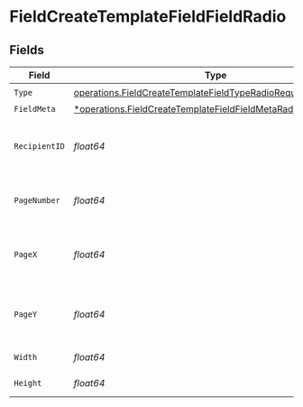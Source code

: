 # FieldCreateTemplateFieldFieldRadio


## Fields

| Field                                                                                                                                         | Type                                                                                                                                          | Required                                                                                                                                      | Description                                                                                                                                   |
| --------------------------------------------------------------------------------------------------------------------------------------------- | --------------------------------------------------------------------------------------------------------------------------------------------- | --------------------------------------------------------------------------------------------------------------------------------------------- | --------------------------------------------------------------------------------------------------------------------------------------------- |
| `Type`                                                                                                                                        | [operations.FieldCreateTemplateFieldTypeRadioRequestBody1](../../models/operations/fieldcreatetemplatefieldtyperadiorequestbody1.md)          | :heavy_check_mark:                                                                                                                            | N/A                                                                                                                                           |
| `FieldMeta`                                                                                                                                   | [*operations.FieldCreateTemplateFieldFieldMetaRadioRequestBody](../../models/operations/fieldcreatetemplatefieldfieldmetaradiorequestbody.md) | :heavy_minus_sign:                                                                                                                            | N/A                                                                                                                                           |
| `RecipientID`                                                                                                                                 | *float64*                                                                                                                                     | :heavy_check_mark:                                                                                                                            | The ID of the recipient to create the field for.                                                                                              |
| `PageNumber`                                                                                                                                  | *float64*                                                                                                                                     | :heavy_check_mark:                                                                                                                            | The page number the field will be on.                                                                                                         |
| `PageX`                                                                                                                                       | *float64*                                                                                                                                     | :heavy_check_mark:                                                                                                                            | The X coordinate of where the field will be placed.                                                                                           |
| `PageY`                                                                                                                                       | *float64*                                                                                                                                     | :heavy_check_mark:                                                                                                                            | The Y coordinate of where the field will be placed.                                                                                           |
| `Width`                                                                                                                                       | *float64*                                                                                                                                     | :heavy_check_mark:                                                                                                                            | The width of the field.                                                                                                                       |
| `Height`                                                                                                                                      | *float64*                                                                                                                                     | :heavy_check_mark:                                                                                                                            | The height of the field.                                                                                                                      |